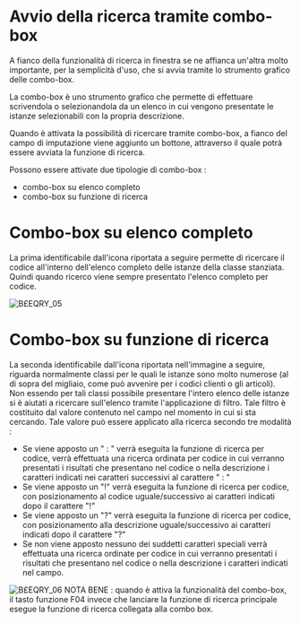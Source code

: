 # Avvio della ricerca tramite combo-box
A fianco della funzionalità di ricerca in finestra se ne affianca un'altra molto importante, per la semplicità d'uso, che si avvia tramite lo strumento grafico delle combo-box.

La combo-box è uno strumento grafico che permette di effettuare scrivendola o selezionandola da un elenco in cui vengono presentate le istanze selezionabili con la propria descrizione.

Quando è attivata la possibilità di ricercare tramite combo-box, a fianco del campo di imputazione viene aggiunto un bottone, attraverso il quale potrà essere avviata la funzione di ricerca.

Possono essere attivate due tipologie di combo-box : 
-  combo-box su elenco completo
-  combo-box su funzione di ricerca

# Combo-box su elenco completo

La prima identificabile dall'icona riportata a seguire permette di ricercare il codice all'interno dell'elenco completo delle istanze della classe stanziata. Quindi quando ricerco viene sempre presentato l'elenco completo per codice.

![B£EQRY_05](http://localhost:3000/immagini/B£EQRYA02B/BXEQRY_05.png)
# Combo-box su funzione di ricerca

La seconda identificabile dall'icona riportata nell'immagine a seguire, riguarda normalmente classi per le quali le istanze sono molto numerose (al di sopra del migliaio, come può avvenire per i codici clienti o gli articoli). Non essendo per tali classi possibile presentare l'intero elenco delle istanze si è aiutati a ricercare sull'elenco tramite l'applicazione di filtro. Tale filtro è costituito dal valore contenuto nel campo nel momento in cui si sta cercando. Tale valore può essere applicato alla ricerca secondo tre modalità : 
-  Se viene apposto un " : " verrà eseguita la funzione di ricerca per codice, verrà effettuata una ricerca ordinata per codice in cui verranno presentati i risultati che presentano nel codice o nella descrizione i caratteri indicati nei caratteri successivi al carattere " : "
-  Se viene apposto un "!" verrà eseguita la funzione di ricerca per codice, con posizionamento al codice uguale/successivo ai caratteri indicati dopo il carattere "!"
-  Se viene apposto un "?" verrà eseguita la funzione di ricerca per codice, con posizionamento alla descrizione uguale/successivo ai caratteri indicati dopo il carattere "?"
-  Se non viene apposto nessuno dei suddetti caratteri speciali verrà effettuata una ricerca ordinate per codice in cui verranno presentati i risultati che presentano nel codice o nella descrizione i caratteri indicati nel campo.

![B£EQRY_06](http://localhost:3000/immagini/B£EQRYA02B/BXEQRY_06.png)
NOTA BENE :  quando è attiva la funzionalità del combo-box, il tasto funzione F04 invece che lanciare la funzione di ricerca principale esegue la funzione di ricerca collegata alla combo box.

